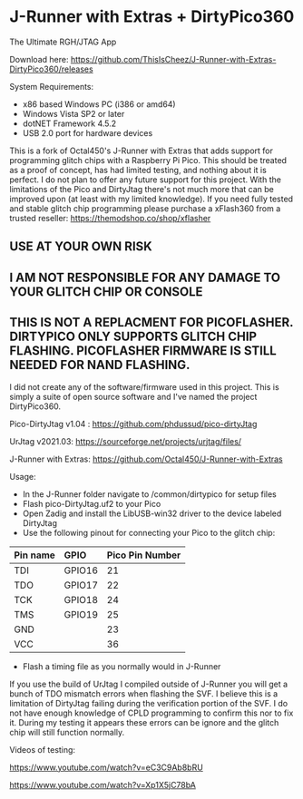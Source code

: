 # J-Runner with Extras + DirtyPico360
The Ultimate RGH/JTAG App

Download here: https://github.com/ThisIsCheez/J-Runner-with-Extras-DirtyPico360/releases

System Requirements:
- x86 based Windows PC (i386 or amd64)
- Windows Vista SP2 or later
- dotNET Framework 4.5.2
- USB 2.0 port for hardware devices

This is a fork of Octal450's J-Runner with Extras that adds support for programming glitch chips with a Raspberry Pi Pico.
This should be treated as a proof of concept, has had limited testing, and nothing about it is perfect. 
I do not plan to offer any future support for this project. With the limitations of the Pico and DirtyJtag there's not much more that can be improved upon (at least with my limited knowledge).
If you need fully tested and stable glitch chip programming please purchase a xFlash360 from a trusted reseller: https://themodshop.co/shop/xflasher

## USE AT YOUR OWN RISK
## I AM NOT RESPONSIBLE FOR ANY DAMAGE TO YOUR GLITCH CHIP OR CONSOLE
## THIS IS NOT A REPLACMENT FOR PICOFLASHER. DIRTYPICO ONLY SUPPORTS GLITCH CHIP FLASHING. PICOFLASHER FIRMWARE IS STILL NEEDED FOR NAND FLASHING.

I did not create any of the software/firmware used in this project. This is simply a suite of open source software and I've named the project DirtyPico360.

Pico-DirtyJtag v1.04 : https://github.com/phdussud/pico-dirtyJtag

UrJtag v2021.03: https://sourceforge.net/projects/urjtag/files/

J-Runner with Extras: https://github.com/Octal450/J-Runner-with-Extras

Usage:
- In the J-Runner folder navigate to /common/dirtypico for setup files
- Flash pico-DirtyJtag.uf2 to your Pico
- Open Zadig and install the LibUSB-win32 driver to the device labeled DirtyJtag
- Use the following pinout for connecting your Pico to the glitch chip:
  
| Pin name | GPIO   | Pico Pin Number |
|:---------|:-------| -          |
| TDI      | GPIO16 | 21         |
| TDO      | GPIO17 | 22         |
| TCK      | GPIO18 | 24         |
| TMS      | GPIO19 | 25         |
| GND      |        | 23         |
| VCC      |        | 36         |

- Flash a timing file as you normally would in J-Runner

If you use the build of UrJtag I compiled outside of J-Runner you will get a bunch of TDO mismatch errors when flashing the SVF. I believe this is a limitation of DirtyJtag failing during the verification portion of the SVF. I do not have enough knowledge of CPLD programming to confirm this nor to fix it. During my testing it appears these errors can be ignore and the glitch chip will still function normally.

Videos of testing:

https://www.youtube.com/watch?v=eC3C9Ab8bRU

https://www.youtube.com/watch?v=Xp1X5jC78bA

